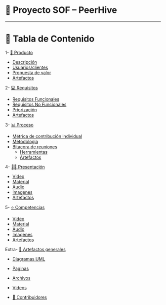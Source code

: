 # 📌 Proyecto SOF – PeerHive
---
# 📂 Tabla de Contenido
  
1- [📖 Producto](https://github.com/Leosanlo30/FIS-PROJECT-REPOSITORY/tree/main/Primera%20entrega/producto)
  - [Descripción]()
  - [Usuarios/clientes]()
  - [Propuesta de valor]()
  - [Artefactos]()
 
2- [💻 Requisitos](https://github.com/Leosanlo30/FIS-PROJECT-REPOSITORY/tree/main/Primera%20entrega/Requisitos)
  - [Requisitos Funcionales]()
  - [Requisitos No Funcionales]()
  - [Priorización]()
  - [Artefactos]()
    
3- [📊 Proceso]()
   - [Métrica de contribución individual ](https://github.com/Leosanlo30/FIS-PROJECT-REPOSITORY/tree/main/Primera%20entrega/Proceso)
   - [Metodologia]()
   - [Bitacora de reuniones ]()
      - [ Herramientas ]()
      - [ Artefactos ]()
    
4- [🧑‍🏫 Presentación](https://github.com/Leosanlo30/FIS-PROJECT-REPOSITORY/tree/main/Primera%20entrega/Presentaci%C3%B3n)
   - [Video]()
   - [Material]()
   - [Audio]()
   - [Imagenes]()
   - [ Artefactos ]()
 
5- [⭐ Competencias](https://github.com/Leosanlo30/FIS-PROJECT-REPOSITORY/tree/main/Primera%20entrega/Competencias)
   - [Video]()
   - [Material]()
   - [Audio]()
   - [Imagenes]()
   - [ Artefactos ]()
 
Extra- [📑 Artefactos generales]()
  - [Diagramas UML]()
  - [Paginas]()
  - [Archivos ]()
  - [Videos ]()
 
- [🙋 Contribuidores]()
